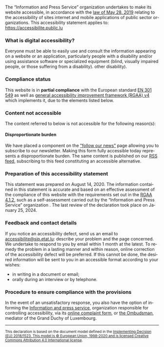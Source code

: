 <div class="decla-access" lang="fr">
<p> The “Information and Press Service” organization undertakes to make its website accessible, in accordance with the
<a href="http://legilux.public.lu/eli/etat/leg/loi/2019/05/28/a373/jo">law of May 28, 2019</a> relating to the accessibility of sites internet and mobile applications of public sector organizations. This accessibility statement applies to:
<a href="https://accessibilite.public.lu">https://accessibilite.public.lu</a>
</p>
<h3>What is digital accessibility?</h3>
<p>Everyone must be able to easily use and consult the information appearing on a website or an application, particularly people with a disability and/or using assistance software or specialized equipment (blind, visually impaired people, or those suffering from a disability). other disability).</p>
<h3>Compliance status</h3>
<p> This website is in
<strong>partial compliance</strong> with the European standard
<a href="https://www.etsi.org/deliver/etsi_en/301500_301599/301549/02.01.02_60/en_301549v020102p.pdf">EN 301 549</a> as well as
<a href="https://accessibilite.public.lu/fr/rgaa4.1.2/">general accessibility improvement framework (RGAA) v4</a> which implements it, due to the elements listed below.
</p>
<h3>Content not accessible</h3>
<p>The content referred to below is not accessible for the following reason(s):</p>
<h4>Disproportionate burden</h4>
<p>We have placed a component on the <a href="../newsletter.html">"follow our news"</a> page allowing you to subscribe to our newsletter. Making this form fully accessible today represents a disproportionate burden. The same content is published on our <a href="../news/feed.xml">RSS feed</a>, subscribing to this feed constituting an accessible alternative.</p>
<h3>Preparation of this accessibility statement</h3>
<p> This statement was prepared on August 14, 2020. The information contained in this statement is accurate and based on an effective assessment of the compliance of this website with the requirements set out in the
<a href="https://accessibilite.public.lu/fr/rgaa4.1.2/">RGAA 4.1.2</a>, such as a self-assessment carried out by the “Information and Press Service” organization . The last review of the declaration took place on January 25, 2024.
</p>
<h3>Feedback and contact details</h3>
<p>If you notice an accessibility defect, send us an email to
<a href="mailto:accessibilite@sip.etat.lu">accessibilite@sip.etat.lu</a>: describe your problem and the page concerned. We undertake to respond to you by email within 1 month at the latest. To remedy the problem in a lasting manner and within reason, online correction of the accessibility defect will be preferred. If this cannot be done, the desired information will be sent to you in an accessible format according to your wishes:
</p>
<ul>
<li>in writing in a document or email;</li>
<li>orally during an interview or by telephone.</li>
</ul>
<p></p>
<h3>Procedure to ensure compliance with the provisions</h3>
<p>In the event of an unsatisfactory response, you also have the option of informing the
<a href="https://sip.temporel.lu">Information and press service</a>, organization responsible for controlling accessibility, via its
<a href="https://sip.temporel.lu/fr/support/reclamation-accessibilite.html">online complaint form</a>, or
<a href="http://www.ombudsman.lu/">the Ombudsman</a>, mediator of the Grand Duchy of Luxembourg.
</p>
<hr>
<p><small>This declaration is based on the document model defined in the
<a href="https://eur-lex.europa.eu/legal-content/FR/TXT/?uri=CELEX%3A32018D1523" hreflang="en">Implementing Decision (EU) 2018/1523</ a>. This model is © European Union, 1998-2020 and is licensed
<a href="https://creativecommons.org/licenses/by/4.0/" hreflang="en" lang="en">Creative Commons Attribution 4.0 International license</a>.
</small></p>
</div>